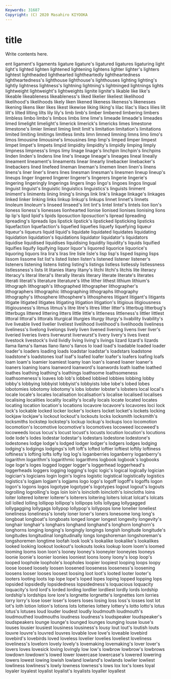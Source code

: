 ```yaml
---
Keywords: 31687
Copyright: (C) 2020 Masahiro KIYOOKA
---
```


# title

Write contents here.

ent ligament's ligaments ligature ligature's
ligatured ligatures ligaturing light light's lighted lighten lightened lightening lightens
lighter lighter's lighters lightest lightheaded lighthearted lightheartedly lightheartedness lightheartedness's lighthouse
lighthouse's lighthouses lighting lighting's lightly lightness lightness's lightning lightning's lightninged
lightnings lights lightweight lightweight's lightweights lignite lignite's likable like like's
likeable likeableness likeableness's liked likelier likeliest likelihood likelihood's likelihoods likely
liken likened likeness likeness's likenesses likening likens liker likes likest
likewise liking liking's lilac lilac's lilacs lilies lilt lilt's lilted
lilting lilts lily lily's limb limb's limber limbered limbering limbers
limbless limbo limbo's limbos limbs lime lime's limeade limeade's limeades
limed limelight limelight's limerick limerick's limericks limes limestone limestone's limier
limiest liming limit limit's limitation limitation's limitations limited limiting limitings
limitless limits limn limned limning limns limo limo's limos limousine
limousine's limousines limp limp's limped limper limpest limpet limpet's limpets
limpid limpidity limpidity's limpidly limping limply limpness limpness's limps limy
linage linage's linchpin linchpin's linchpins linden linden's lindens line line's
lineage lineage's lineages lineal lineally lineament lineament's lineaments linear linearly
linebacker linebacker's linebackers lined linefeed lineman lineman's linemen linen linen's
linens linens's liner liner's liners lines linesman linesman's linesmen lineup
lineup's lineups linger lingered lingerer lingerer's lingerers lingerie lingerie's lingering
lingeringly lingerings lingers lingo lingo's lingoes lingos lingual linguist linguist's
linguistic linguistics linguistics's linguists liniment liniment's liniments lining lining's linings
link link's linkage linkage's linkages linked linker linking links linkup
linkup's linkups linnet linnet's linnets linoleum linoleum's linseed linseed's lint
lint's lintel lintel's lintels lion lion's lioness lioness's lionesses lionhearted
lionise lionised lionises lionising lions lip lip's lipid lipid's lipids
liposuction liposuction's lipread lipreading lipreading's lipreads lips lipstick lipstick's lipsticked
lipsticking lipsticks liquefaction liquefaction's liquefied liquefies liquefy liquefying liqueur liqueur's
liqueurs liquid liquid's liquidate liquidated liquidates liquidating liquidation liquidation's liquidations
liquidator liquidator's liquidators liquidise liquidised liquidises liquidising liquidity liquidity's liquids
liquified liquifies liquify liquifying liquor liquor's liquored liquorice liquorice's liquoring
liquors lira lira's liras lire lisle lisle's lisp lisp's lisped
lisping lisps lissom lissome list list's listed listen listen's listened
listener listener's listeners listening listens listing listing's listings listless listlessly
listlessness listlessness's lists lit litanies litany litany's litchi litchi's litchis
lite literacy literacy's literal literal's literally literals literary literate literate's
literates literati literati's literature literature's lithe lither lithest lithium lithium's
lithograph lithograph's lithographed lithographer lithographer's lithographers lithographic lithographing lithographs lithography
lithography's lithosphere lithosphere's lithospheres litigant litigant's litigants litigate litigated litigates
litigating litigation litigation's litigious litigiousness litigiousness's litmus litmus's litre litre's
litres litter litter's litterbug litterbug's litterbugs littered littering litters little
little's littleness littleness's littler littlest littoral littoral's littorals liturgical liturgies
liturgy liturgy's livability livability's live liveable lived livelier liveliest livelihood
livelihood's livelihoods liveliness liveliness's livelong livelongs lively liven livened livening
livens liver liver's liveried liveries livers liverwurst liverwurst's livery livery's
lives livest livestock livestock's livid lividly living living's livings lizard
lizard's lizards llama llama's llamas llano llano's llanos lo load
load's loadable loaded loader loader's loaders loading loads loadstar loadstar's
loadstars loadstone loadstone's loadstones loaf loaf's loafed loafer loafer's loafers
loafing loafs loam loam's loamier loamiest loamy loan loan's loaned
loaner loaner's loaners loaning loans loanword loanword's loanwords loath loathe
loathed loathes loathing loathing's loathings loathsome loathsomeness loathsomeness's loaves lob
lob's lobbed lobbied lobbies lobbing lobby lobby's lobbying lobbyist lobbyist's
lobbyists lobe lobe's lobed lobes lobotomies lobotomy lobotomy's lobs lobster
lobster's lobsters local local's locale locale's locales localisation localisation's localise
localised localises localising localities locality locality's locally locals locate located
locates locating location location's locations locavore locavore's locavores loci lock
lock's lockable locked locker locker's lockers locket locket's lockets locking
lockjaw lockjaw's lockout lockout's lockouts locks locksmith locksmith's locksmiths lockstep
lockstep's lockup lockup's lockups loco locomotion locomotion's locomotive locomotive's locomotives
locoweed locoweed's locoweeds locus locus's locust locust's locusts locution locution's
locutions lode lode's lodes lodestar lodestar's lodestars lodestone lodestone's lodestones
lodge lodge's lodged lodger lodger's lodgers lodges lodging lodging's lodgings
lodgings's loft loft's lofted loftier loftiest loftily loftiness loftiness's lofting
lofts lofty log log's loganberries loganberry loganberry's logarithm logarithm's logarithmic
logarithms logbook logbook's logbooks loge loge's loges logged logger logger's
loggerhead loggerhead's loggerheads loggers logging logging's logic logic's logical logically
logician logician's logicians login login's logins logistic logistical logistically logistics
logistics's logjam logjam's logjams logo logo's logoff logoff's logoffs logon
logon's logons logos logotype logotype's logotypes logout logout's logouts logrolling
logrolling's logs loin loin's loincloth loincloth's loincloths loins loiter loitered
loiterer loiterer's loiterers loitering loiters lolcat lolcat's lolcats loll lolled
lolling lollipop lollipop's lollipops lolls lollygag lollygagged lollygagging lollygags lollypop
lollypop's lollypops lone lonelier loneliest loneliness loneliness's lonely loner loner's
loners lonesome long long's longboat longboat's longboats longed longer longest
longevity longevity's longhair longhair's longhairs longhand longhand's longhorn longhorn's longhorns
longing longing's longingly longings longish longitude longitude's longitudes longitudinal longitudinally
longs longshoreman longshoreman's longshoremen longtime loofah look look's lookalike lookalike's
lookalikes looked looking lookout lookout's lookouts looks lookup loom loom's
loomed looming looms loon loon's looney looney's looneyier looneyies looneys
loonie loonie's loonier loonies looniest loons loony loony's loop loop's
looped loophole loophole's loopholes loopier loopiest looping loops loopy loose
loosed loosely loosen loosened looseness looseness's loosening loosens looser looses
loosest loosing loot loot's looted looter looter's looters looting loots
lop lope lope's loped lopes loping lopped lopping lops lopsided
lopsidedly lopsidedness lopsidedness's loquacious loquacity loquacity's lord lord's lorded lording
lordlier lordliest lordly lords lordship lordship's lordships lore lore's lorgnette
lorgnette's lorgnettes lorn lorries lorry lorry's lose loser loser's losers
loses losing loss loss's losses lost lot lot's loth lotion
lotion's lotions lots lotteries lottery lottery's lotto lotto's lotus lotus's
lotuses loud louder loudest loudly loudmouth loudmouth's loudmouthed loudmouths loudness
loudness's loudspeaker loudspeaker's loudspeakers lounge lounge's lounged lounges lounging louse
louse's louses lousier lousiest lousiness lousiness's lousy lout lout's loutish
louts louvre louvre's louvred louvres lovable love love's loveable lovebird
lovebird's lovebirds loved loveless lovelier lovelies loveliest loveliness loveliness's lovelorn
lovely lovely's lovemaking lovemaking's lover lover's lovers loves lovesick loving
lovingly low low's lowbrow lowbrow's lowbrows lowdown lowdown's lowed lower
lowercase lowercase's lowered lowering lowers lowest lowing lowish lowland lowland's
lowlands lowlier lowliest lowliness lowliness's lowly lowness lowness's lows lox
lox's loxes loyal loyaler loyalest loyalist loyalist's loyalists loyaller loyallest
